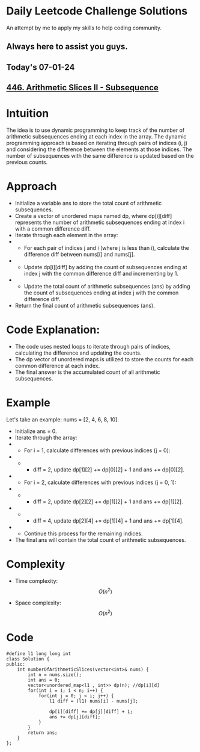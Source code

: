 # Daily Leetcode Challenge Solutions

An attempt by me to apply my skills to help coding community.

## Always here to assist you guys.

## Today's 07-01-24 
## [446. Arithmetic Slices II - Subsequence](https://leetcode.com/problems/arithmetic-slices-ii-subsequence/description/?envType=daily-question&envId=2024-01-07)

# Intuition
<!-- Describe your first thoughts on how to solve this problem. -->
The idea is to use dynamic programming to keep track of the number of arithmetic subsequences ending at each index in the array. The dynamic programming approach is based on iterating through pairs of indices (i, j) and considering the difference between the elements at those indices. The number of subsequences with the same difference is updated based on the previous counts.

# Approach
<!-- Describe your approach to solving the problem. -->
- Initialize a variable ans to store the total count of arithmetic subsequences.
- Create a vector of unordered maps named dp, where dp[i][diff] represents the number of arithmetic subsequences ending at index i with a common difference diff.
- Iterate through each element in the array:
- - For each pair of indices j and i (where j is less than i), calculate the difference diff between nums[i] and nums[j].
- - Update dp[i][diff] by adding the count of subsequences ending at index j with the common difference diff and incrementing by 1.
- - Update the total count of arithmetic subsequences (ans) by adding the count of subsequences ending at index j with the common difference diff.
- Return the final count of arithmetic subsequences (ans).
# Code Explanation:
- The code uses nested loops to iterate through pairs of indices, calculating the difference and updating the counts.
- The dp vector of unordered maps is utilized to store the counts for each common difference at each index.
- The final answer is the accumulated count of all arithmetic subsequences.
 # Example
Let's take an example: nums = [2, 4, 6, 8, 10].

- Initialize ans = 0.
- Iterate through the array:
- - For i = 1, calculate differences with previous indices (j = 0):
- - - diff = 2, update dp[1][2] += dp[0][2] + 1 and ans += dp[0][2].
- - For i = 2, calculate differences with previous indices (j = 0, 1):
- - - diff = 2, update dp[2][2] += dp[1][2] + 1 and ans += dp[1][2].
- - - diff = 4, update dp[2][4] += dp[1][4] + 1 and ans += dp[1][4].
- - Continue this process for the remaining indices.
- The final ans will contain the total count of arithmetic subsequences.

# Complexity
- Time complexity: $$O(n^2)$$
<!-- Add your time complexity here, e.g. $$O(n)$$ -->

- Space complexity: $$ O(n^2) $$
<!-- Add your space complexity here, e.g. $$O(n)$$ -->

# Code
```
#define l1 long long int
class Solution {
public:
    int numberOfArithmeticSlices(vector<int>& nums) {
        int n = nums.size();
        int ans = 0;
        vector<unordered_map<l1 , int>> dp(n); //dp[i][d]
        for(int i = 1; i < n; i++) {
            for(int j = 0; j < i; j++) {
                l1 diff = (l1) nums[i] - nums[j];

                dp[i][diff] += dp[j][diff] + 1;
                ans += dp[j][diff];
            }
        }
        return ans;
    }
};
```
